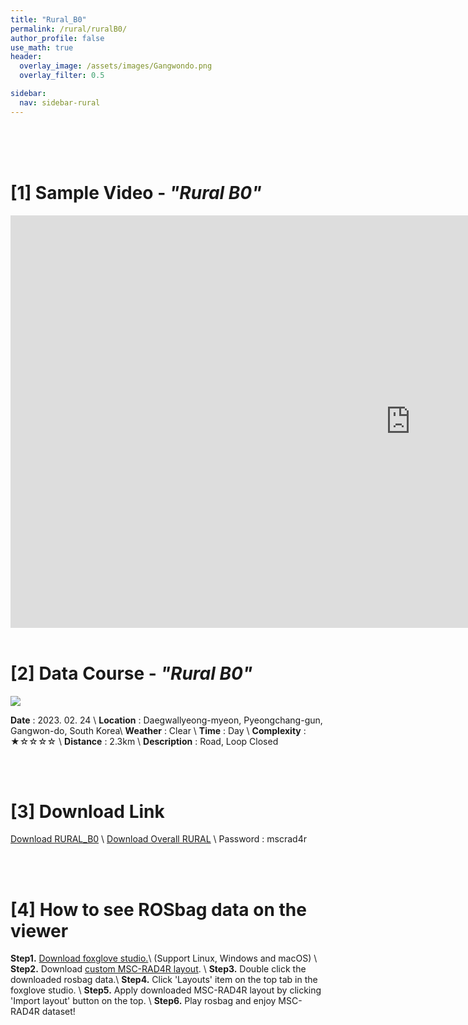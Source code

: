 ```yaml
---
title: "Rural_B0"
permalink: /rural/ruralB0/
author_profile: false
use_math: true
header:
  overlay_image: /assets/images/Gangwondo.png
  overlay_filter: 0.5

sidebar:
  nav: sidebar-rural
---
```


<br/>
<br/>
<br/>



# [1] Sample Video - *"Rural B0"*

<iframe width="1280" height="660" src="https://www.youtube.com/embed/xq0VC7lnTdw" title="URBAN A0" frameborder="0" allow="accelerometer; autoplay; clipboard-write; encrypted-media; gyroscope; picture-in-picture; web-share" allowfullscreen></iframe>

<br/>
<br/>

# [2] Data Course - *"Rural B0"*
![ ](https://drive.google.com/uc?id=16dMFQ7mmvHHcJI3TS6YIILt3Pt_z5BQN)

**Date** : 2023. 02. 24 \\
**Location** : Daegwallyeong-myeon, Pyeongchang-gun, Gangwon-do, South Korea\\
**Weather** : Clear     \\
**Time** : Day          \\
**Complexity** : ★☆☆☆☆  \\
**Distance** : 2.3km    \\
**Description** : Road, Loop Closed


<br/>
<br/>


# [3] Download Link
[Download RURAL_B0](http://gofile.me/70cMI/z6lv1sgr7) \\
[Download Overall RURAL](http://gofile.me/70cMI/2jJiffbq3) \\
Password : mscrad4r 




<br/>
<br/>


# [4] How to see ROSbag data on the viewer
**Step1.** [Download foxglove studio.](https://foxglove.dev/)\\
(Support Linux, Windows and macOS) \\
**Step2.** Download [custom MSC-RAD4R layout](http://gofile.me/70cMI/IrAjZ6S4M). \\
**Step3.** Double click the downloaded rosbag data.\\
**Step4.** Click 'Layouts' item on the top tab in the foxglove studio. \\
**Step5.** Apply downloaded MSC-RAD4R layout by clicking 'Import layout' button on the top. \\
**Step6.** Play rosbag and enjoy MSC-RAD4R dataset!
<br/>
<br/>


